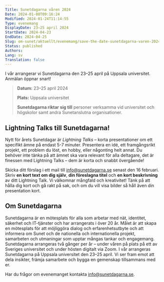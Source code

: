 ```yaml
---
Title: Sunetdagarna våren 2024
Date: 2024-01-08T09:16:24
Modified: 2024-01-24T11:14:55
Type: evenemang
DisplayDate: 23–25 april 2024
StartDate: 2024-04-23
EndDate: 2024-04-25
Slug: om-sunet/aktuellt/evenemang/save-the-date-sunetdagarna-varen-2024
Status: published
Authors: 
Lang: sv
Translation: false
---
```


I vår arrangerar vi Sunetdagarna den 23–25 april på Uppsala universitet. Anmälan öppnar snart!

> **Datum:** 23–25 april 2024
> 
> 
> **Plats:** Uppsala universitet
> 
> 
> **Sunetdagarna riktar sig till** personer verksamma vid universitet och högskolor samt andra Sunetanslutna organisationer.
> 
> 

## Lightning Talks till Sunetdagarna!

Nytt för årets Sunetdagar är *Lightning Talks* – korta presentationer om ett specifikt ämne på endast 5-7 minuter. Presentera en idé, ett framgångsrikt projekt, ett problem du löst, en hobby, eller någonting helt annat. Du behöver inte tänka på att ämnet ska vara relevant för alla deltagare, det är finessen med Lightning Talks – dem är korta och snabbt övergående!

Skicka ditt förslag i ett mail till [info@sunetdagarna.se](mailto:info@sunetdagarna.se) senast den 16 februari. Skriv **en kort text om dig själv**, **din föreslagna titel** och **en kort beskrivning** av ditt Lightning Talk. Vi välkomnar mångfald och kreativitet! Tänk på att hålla dig kort och gå rakt på sak, och om du vill visa bilder så håll även din presentation kort.

## Om Sunetdagarna

Sunetdagarna är en mötesplats för alla som arbetar med nät, identitet, säkerhet och IT-tjänster och har arrangerats i över 20 år. Målet är att skapa en mötesplats för att möjliggöra dialog och erfarenhetsutbyte och att informera om Sunet och de nationella och internationella projekt, samarbeten och utmaningar som upptar mångas tankar och engagemang. Sunetdagarna arrangeras två gånger per år – under våren på plats på ett av Sveriges universitet och under hösten digitalt via Zoom. I vår arrangeras Sunetdagarna på Uppsala universitet den 23–25 april. Vi ser fram emot att dela insikter, främja samarbete och bygga en gemenskap tillsammans med er.

Har du frågor om evenemanget kontakta [info@sunetdagarna.se](mailto:info@sunetdagarna.se).

